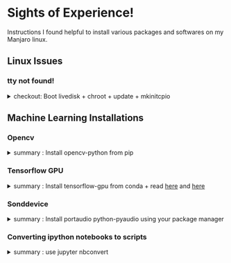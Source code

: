 # Sights of Experience!

Instructions I found helpful to install various packages and softwares on my Manjaro linux.

## Linux Issues

### tty not found!

<details>

<summary>checkout: Boot livedisk + chroot + update + mkinitcpio</summary>

<br>


I take it that this means you cannot boot into prompt mode at all. Which means you have to chroot into the installed partition and make repairs to it. But the situation does not look promising.

[1] - I rarely use chroot and these are the steps I used.
There are several (okay,2) simpler ways to chroot but I have never used them.
Perhaps if others step in on chroot, use their procedure. It’s simpler.
Here are my steps:

```shell
mount /dev/sda3 /mnt
cd /mnt
mount -t proc proc /mnt/proc
mount -t sysfs sys /mnt/sys
mount -o bind /dev /mnt/dev
mount -t devpts pts /mnt/dev/pts/
chroot /mnt
```

I used `/dev/sda3` as an example, Use the correct Manjaro partition in your case.

Chroot [1] from a live cd and perform these operations at chroot

```shell
sudo pacman-mirrors -g
sudo pacman -Syyu
sudo mkinitcpio -P
```

When finished with chroot, type

```shell
exit
```

And then don’t do anything else, just in case chroot is still in operations. **Reboot**. Good luck.


</details>

## Machine Learning Installations

### Opencv

<details>
<summary>summary : Install opencv-python from pip</summary>

<br>

after installing conda, I tried to install opencv using command:


```shell
  conda install -c conda-forge opencv
```
the problem was it didn't have the GUI libs necessary, so it would error something like:

```shell
The function is not implemented. Rebuild the library with Windows, GTK+ 2.x ... install libgtk2.0-dev and pkg-config, then re-run cmake ...
```

so I searched the web, and tried mapno channel's opencv from conda, and also installing gtk2 and pkg-config packages didn't help.
the solution for me was to install `opencv-python` package from `pip`:

```shell
sudo pip install opencv-python
```


</details>

### Tensorflow GPU

<details>
<summary>summary : Install tensorflow-gpu from conda + read <a href="https://antergos.com/wiki/hardware/bumblebee-for-nvidia-optimus/">here</a> and <a href="https://stackoverflow.com/a/44786736">here</a> </summary>

<br>

Manjaro linux repositories have `Tensorflow-cuda` and `python-tensorflow-cuda` packages, unfortunately none of them worked for me cause my manjaro had `python 3.7` and also installed `Anaconda` package had the same version and as of now Tensorflow is not supporting the 3.7 version. Installing tensorflow gpu from pip would prompt an error like so :

```shell
Could not find a version that satisfies the requirement tensorflow-gpu (from versions: )
No matching distribution found for tensorflow-gpu
```

This is how I finnaly installed it:

First I created a new environment unsing conda with python 3.6:

```shell
conda create -n myenv python=3.6
```

Install GPU drivers:

```shell
sudo mhwd -a pci nonfree 0300
```


I installed `Cuda` and `Cudnn` using:

```shell
sudo pacman -S cuda cudnn
```

then I installed `tensorflow-gpu` package from the manjaro repos (probebly won't help anything but thats what I did). 

finnaly I tried to install `tensorflow-gpu` from conda using:

```shell
conda install tensorflow-gpu
```

and It solved it!

for Adding the virtual environment to supported kernels of jupyter notebook use:

```shell
python -m ipykernel install --user --name [deep-learning] --display-name "Python (deep-learning)"
```
[+ more info](https://stackoverflow.com/a/44786736)

after running a python notebook and testing, tensorflow would import and work fine, but **it wasn't using the GPU**. in order to solve that I followed [this Instruction](https://antergos.com/wiki/hardware/bumblebee-for-nvidia-optimus/#). luckily it should start your GPU:

```shell
sudo optirun -b none nvidia-settings -c :8
```

</details>

### Sonddevice

<details >
<summary>summary : Install portaudio python-pyaudio using your package manager</summary>

<br>

Installing sounddevice from pip didn't work and trough this error:

```bash
 OSError: PortAudio library not found
```

Solution (oddly I didn't see it elsewhere) was to install PortAudio library and its python wrapper:

```bash
pacman -Syu portaudio python-pyaudio 
```

</details>

### Converting ipython notebooks to scripts

<details>
<summary>summary : use jupyter nbconvert</summary>

<br>

```bash
jupyter nbconvert --to python *.ipynb --TemplateExporter.exclude_markdown=True --TemplateExporter.exclude_input_prompt=True
```

</details>

